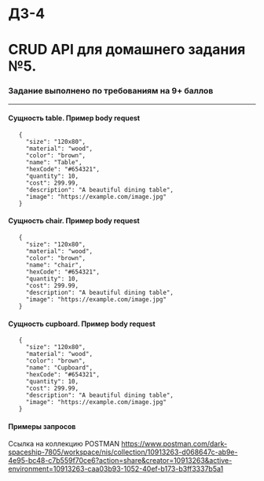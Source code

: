 # ДЗ-4
# CRUD API для домашнего задания №5.
### Задание выполнено по требованиям на 9+ баллов
___
#### Сущность table. Пример body request
```
   {
     "size": "120x80",
     "material": "wood",
     "color": "brown",
     "name": "Table",
     "hexCode": "#654321",
     "quantity": 10,
     "cost": 299.99,
     "description": "A beautiful dining table",
     "image": "https://example.com/image.jpg"
   }
  ```
  #### Сущность chair. Пример body request
```
   {
     "size": "120x80",
     "material": "wood",
     "color": "brown",
     "name": "chair",
     "hexCode": "#654321",
     "quantity": 10,
     "cost": 299.99,
     "description": "A beautiful dining table",
     "image": "https://example.com/image.jpg"
   }
  ```
  #### Сущность cupboard. Пример body request
```
   {
     "size": "120x80",
     "material": "wood",
     "color": "brown",
     "name": "Cupboard",
     "hexCode": "#654321",
     "quantity": 10,
     "cost": 299.99,
     "description": "A beautiful dining table",
     "image": "https://example.com/image.jpg"
   }
  ```
  #### Примеры запросов
  Ссылка на коллекцию POSTMAN
https://www.postman.com/dark-spaceship-7805/workspace/nis/collection/10913263-d068647c-ab9e-4e95-bc48-c7b559f70ce6?action=share&creator=10913263&active-environment=10913263-caa03b93-1052-40ef-b173-b3ff3337b5a1
